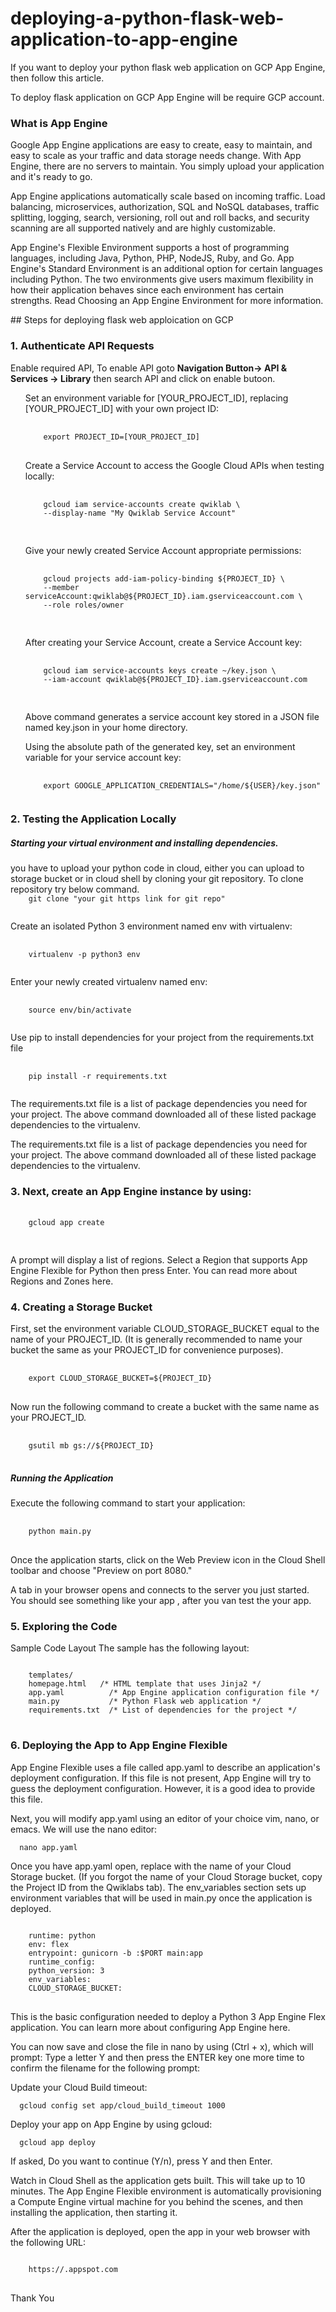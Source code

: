 # deploying-a-python-flask-web-application-to-app-engine

<p>If you want to deploy your python flask web application on GCP App Engine, then follow this article.</p>
<p> To deploy flask application on GCP App Engine will be require GCP account.</p>
<h3>What is App Engine</h3>
<p>Google App Engine applications are easy to create, easy to maintain, and easy to scale as your traffic and data storage needs change. With App Engine, there are no servers to maintain. You simply upload your application and it's ready to go.

App Engine applications automatically scale based on incoming traffic. Load balancing, microservices, authorization, SQL and NoSQL databases, traffic splitting, logging, search, versioning, roll out and roll backs, and security scanning are all supported natively and are highly customizable.

App Engine's Flexible Environment supports a host of programming languages, including Java, Python, PHP, NodeJS, Ruby, and Go. App Engine's Standard Environment is an additional option for certain languages including Python. The two environments give users maximum flexibility in how their application behaves since each environment has certain strengths. Read Choosing an App Engine Environment for more information.
</p>
## Steps for deploying flask web apploication on GCP
<h3><b>1. Authenticate API Requests</b></h3>
<p>Enable required API, To enable API goto <b>Navigation Button-> API & Services -> Library</b> then search API and click on enable butoon.</p>

<ul>
Set an environment variable for [YOUR_PROJECT_ID], replacing [YOUR_PROJECT_ID] with your own project ID:
<pre>
	<code>
	export PROJECT_ID=[YOUR_PROJECT_ID]
</code>
</pre>
Create a Service Account to access the Google Cloud APIs when testing locally:
	<pre>
		<code>
	gcloud iam service-accounts create qwiklab \
	--display-name "My Qwiklab Service Account"
		</code>
	</pre>
	Give your newly created Service Account appropriate permissions:
	<pre>
		<code>
	gcloud projects add-iam-policy-binding ${PROJECT_ID} \
	--member serviceAccount:qwiklab@${PROJECT_ID}.iam.gserviceaccount.com \
	--role roles/owner
		</code>
	</pre>
	After creating your Service Account, create a Service Account key:
	<pre>
		<code>
	gcloud iam service-accounts keys create ~/key.json \
	--iam-account qwiklab@${PROJECT_ID}.iam.gserviceaccount.com
		</code>
	</pre>
<p>Above command generates a service account key stored in a JSON file named key.json in your home directory.

Using the absolute path of the generated key, set an environment variable for your service account key:
<pre>
	<code>
	export GOOGLE_APPLICATION_CREDENTIALS="/home/${USER}/key.json"
	</code>
</pre>

</p>
</ul>
<h3><b>2. Testing the Application Locally</b></h3>

<h5>Starting your virtual environment and installing dependencies.</h5>
<p>you have to upload your python code in cloud, either you can upload to storage bucket or in cloud shell by cloning your git repository. To clone repository try below command.
	<code>
	git clone "your git https link for git repo"
	</code>

<p>Create an isolated Python 3 environment named env with virtualenv:</p>
<pre>
	<code>
	virtualenv -p python3 env
	</code>
</pre>

<p>Enter your newly created virtualenv named env:</p>
<pre>
	<code>
	source env/bin/activate
	</code>
</pre>
<p>Use pip to install dependencies for your project from the requirements.txt file</p>
<pre>
	<code>
	pip install -r requirements.txt
	</code>
</pre>
<p>The requirements.txt file is a list of package dependencies you need for your project. The above command downloaded all of these listed package 				dependencies to the virtualenv.</p>
<p>The requirements.txt file is a list of package dependencies you need for your project. The above command downloaded all of these listed package dependencies to the 		virtualenv.</p>

<h3><b>3.  Next, create an App Engine instance by using:</b></h3>
	<pre>
	<code>
	gcloud app create
	</code>
	</pre>
	<p>A prompt will display a list of regions. Select a Region that supports App Engine Flexible for Python then press Enter. You can read more about Regions and Zones 		here.</p>

<h3><b>4. Creating a Storage Bucket</b></h3>
	<p>First, set the environment variable CLOUD_STORAGE_BUCKET equal to the name of your PROJECT_ID. (It is generally recommended to name your bucket the same as your 		PROJECT_ID for convenience purposes).</p>
	<pre>
	<code>
	export CLOUD_STORAGE_BUCKET=${PROJECT_ID}</code>
	</pre>
	<p>Now run the following command to create a bucket with the same name as your PROJECT_ID.</p>
	<pre>
	<code>
	gsutil mb gs://${PROJECT_ID}</code>
	</pre>
	<h5>Running the Application</h5>
	<p>Execute the following command to start your application:</p>
	<pre>
	<code>
	python main.py</code>
	</pre>
	<p>Once the application starts, click on the Web Preview icon in the Cloud Shell toolbar and choose "Preview on port 8080."</p>
	<p>A tab in your browser opens and connects to the server you just started. You should see something like your app , after you van test the your app.</p>


<h3><b>5. Exploring the Code</b></h3>
	
<p>Sample Code Layout
The sample has the following layout:</p>
<pre>
<code>
	templates/
	homepage.html   /* HTML template that uses Jinja2 */
	app.yaml          /* App Engine application configuration file */
	main.py           /* Python Flask web application */
	requirements.txt  /* List of dependencies for the project */
</code>
</pre>

<h3><b>6. Deploying the App to App Engine Flexible</b></h3>
	
<p>App Engine Flexible uses a file called app.yaml to describe an application's deployment configuration. If this file is not present, App Engine will try to guess the 	deployment configuration. However, it is a good idea to provide this file.

Next, you will modify app.yaml using an editor of your choice vim, nano, or emacs. We will use the nano editor:</p>
<pre>
<code>	nano app.yaml</code>
</pre>
<p>Once you have app.yaml open, replace <your-cloud-storage-bucket> with the name of your Cloud Storage bucket. (If you forgot the name of your Cloud Storage bucket, 		copy the Project ID from the Qwiklabs tab). The env_variables section sets up environment variables that will be used in main.py once the application is deployed.</p>
<pre>
<code>
	runtime: python
	env: flex
	entrypoint: gunicorn -b :$PORT main:app
	runtime_config:
	python_version: 3
	env_variables:
	CLOUD_STORAGE_BUCKET: <your-cloud-storage-bucket>
</code>
</pre>

<p>This is the basic configuration needed to deploy a Python 3 App Engine Flex application. You can learn more about configuring App Engine here.

You can now save and close the file in nano by using (Ctrl + x), which will prompt:
Type a letter Y and then press the ENTER key one more time to confirm the filename for the following prompt:
</p>

<p>Update your Cloud Build timeout:</p>
<pre>
<code>	gcloud config set app/cloud_build_timeout 1000</code>
</pre>
<p>Deploy your app on App Engine by using gcloud:</p>
<pre>
<code>	gcloud app deploy</code>
</pre>
<p>If asked, Do you want to continue (Y/n), press Y and then Enter.

Watch in Cloud Shell as the application gets built. This will take up to 10 minutes. The App Engine Flexible environment is automatically provisioning a Compute Engine 	virtual machine for you behind the scenes, and then installing the application, then starting it.</p>
<p>After the application is deployed, open the app in your web browser with the following URL:</p>
<pre>
<code>
	https://<PROJECT_ID>.appspot.com
</code>
</pre>
<p>Thank You</p>

